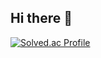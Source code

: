 ## Hi there 👋
[![Solved.ac Profile](http://mazassumnida.wtf/api/v2/generate_badge?boj=yoondh2002)](https://solved.ac/yoondh2002/)

<!--
**hedgehogdot/hedgehogdot** is a ✨ _special_ ✨ repository because its `README.md` (this file) appears on your GitHub profile.

Here are some ideas to get you started:

- 🔭 I’m currently working on ...
- 🌱 I’m currently learning ...
- 👯 I’m looking to collaborate on ...
- 🤔 I’m looking for help with ...
- 💬 Ask me about ...
- 📫 How to reach me: ...
- 😄 Pronouns: ...
- ⚡ Fun fact: ...
-->
